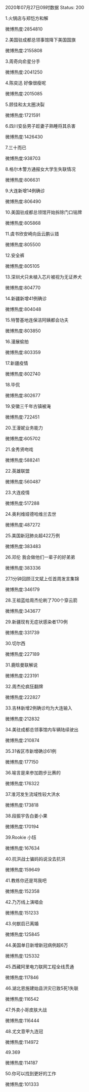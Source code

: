 2020年07月27日09时数据
Status: 200

1.火锅店与郑恺方和解

微博热度:2854810

2.美国驻成都总领事馆降下美国国旗

微博热度:2155808

3.周奇向俞星分手

微博热度:2041250

4.陈奕迅 好像很瘦呢

微博热度:2015085

5.顾佳和太太圈决裂

微博热度:1721591

6.四川安岳男子趁妻子熟睡将其杀害

微博热度:1426430

7.三十而已

微博热度:938703

8.格尔木警方通报女大学生失联情况

微博热度:806631

9.大连新增14例确诊

微博热度:806490

10.美国驻成都总领馆开始拆除门口铭牌

微博热度:805868

11.虞书欣安崎向岳云鹏认错

微博热度:805500

12.安全裤

微博热度:805105

13.深圳犬只未植入芯片被视为无证养犬

微博热度:804770

14.新疆新增41例确诊

微博热度:804048

15.特警基地连保洁阿姨都会功夫

微博热度:803850

16.漫展偷拍

微博热度:803359

17.新疆疫情

微博热度:802740

18.毕侃

微博热度:802677

19.安徽三千年古镇被淹

微博热度:722451

20.王漫妮业务能力

微博热度:605702

21.金秀贤吻戏

微博热度:588241

22.英雄联盟

微博热度:560487

23.大连疫情

微博热度:517288

24.奥利维娅德哈维兰去世

微博热度:487272

25.美国新冠肺炎超422万例

微博热度:383483

26.邓伦 我会做他们一辈子的好弟弟

微博热度:383336

27.1分钟回顾汪文斌上任首周发言集锦

微博热度:346179

28.王祖蓝给周杰伦刷了700个穿云箭

微博热度:343677

29.新疆现有无症状感染者170例

微博热度:331739

30.切尔西

微博热度:227189

31.鹿晗曼联解说

微博热度:223191

32.周杰伦疯狂翻牌

微博热度:222827

33.吉林新增2例确诊均为大连输入

微博热度:212832

34.美驻成都总领事馆内车辆陆续驶出

微博热度:210874

35.31省区市新增确诊61例

微博热度:177150

36.喻言是来参加跑步比赛的

微博热度:176322

37.淮河发生流域性较大洪水

微博热度:173818

38.段振宇告白姜小果

微博热度:170194

39.Rookie 小钰

微博热度:167634

40.抗洪战士骗妈妈说没去抗洪

微博热度:159649

41.教练你还是骂我吧

微博热度:152358

42.乃万线上演唱会

微博热度:151233

43.何猷启已离婚

微博热度:125845

44.美国单日新增新冠病例超6万

微博热度:125332

45.西藏阿里电力联网工程全线贯通

微博热度:117846

46.湖北恩施建始县洪灾已致5死1失联

微博热度:116542

47.外卖小哥皮肤大战

微博热度:116444

48.尤文意甲九连冠

微博热度:114972

49.369

微博热度:114187

50.你可以找到更好的工作

微博热度:101333

